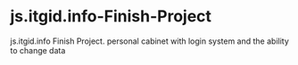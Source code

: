 # js.itgid.info-Finish-Project
js.itgid.info Finish Project. personal cabinet with login system and the ability to change data

